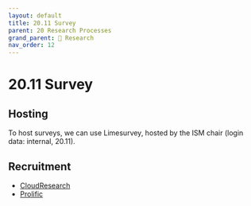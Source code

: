 ```yaml
---
layout: default
title: 20.11 Survey
parent: 20 Research Processes
grand_parent: 🔎 Research
nav_order: 12
---
```


# 20.11 Survey

## Hosting

To host surveys, we can use Limesurvey, hosted by the ISM chair (login data: internal, 20.11).

## Recruitment

- [CloudResearch](https://www.cloudresearch.com/)
- [Prolific](https://www.prolific.com/)
